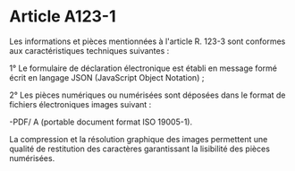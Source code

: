 # Article A123-1

Les informations et pièces mentionnées à l'article R. 123-3 sont conformes aux caractéristiques techniques suivantes :

1° Le formulaire de déclaration électronique est établi en message formé écrit en langage JSON (JavaScript Object Notation) ;

2° Les pièces numériques ou numérisées sont déposées dans le format de fichiers électroniques images suivant :

-PDF/ A (portable document format ISO 19005-1).

La compression et la résolution graphique des images permettent une qualité de restitution des caractères garantissant la lisibilité des pièces numérisées.
